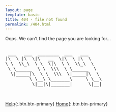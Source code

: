 ```yaml
---
layout: page
template: basic
title: 404 - file not found
permalink: /404.html
---
```


Oops. We can't find the page you are looking for...

<pre>
    
 ___   ___  ________  ___   ___     
|\  \ |\  \|\   __  \|\  \ |\  \    
\ \  \\_\  \ \  \|\  \ \  \\_\  \   
 \ \______  \ \  \\\  \ \______  \  
  \|_____|\  \ \  \\\  \|_____|\  \ 
         \ \__\ \_______\     \ \__\
          \|__|\|_______|      \|__|
                                    

</pre> 

[Help](mailto:coyote@microsoft.com){:.btn.btn-primary}
[Home](/){:.btn.btn-primary}
